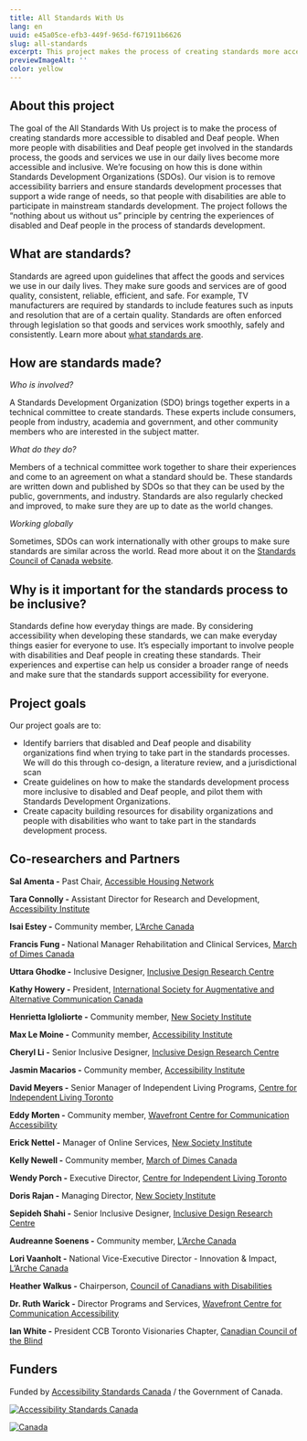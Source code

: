 ```yaml
---
title: All Standards With Us
lang: en
uuid: e45a05ce-efb3-449f-965d-f671911b6626
slug: all-standards
excerpt: This project makes the process of creating standards more accessible to disabled and Deaf people, ensuring goods and services are inclusive. We focus on removing barriers in Standards Development Organizations (SDOs) to support full participation.
previewImageAlt: ''
color: yellow
---
```

## About this project

The goal of the All Standards With Us project is to make the process of creating standards more accessible to disabled and Deaf people. When more people with disabilities and Deaf people get involved in the standards process, the goods and services we use in our daily lives become more accessible and inclusive. We’re focusing on how this is done within Standards Development Organizations (SDOs). Our vision is to remove accessibility barriers and ensure standards development processes that support a wide range of needs, so that people with disabilities are able to participate in mainstream standards development. The project follows the “nothing about us without us” principle by centring the experiences of disabled and Deaf people in the process of standards development.

## What are standards?

Standards are agreed upon guidelines that affect the goods and services we use in our daily lives. They make sure goods and services are of good quality, consistent, reliable, efficient, and safe. For example, TV manufacturers are required by standards to include features such as inputs and resolution that are of a certain quality.
Standards are often enforced through legislation so that goods and services work smoothly, safely and consistently.
Learn more about [what standards are](https://www.youtube.com/watch?si=VY_Y8Yv4Z4kmKDcG&v=S47SCjCYJHo&feature=youtu.be).

## How are standards made?

_Who is involved?_

A Standards Development Organization (SDO) brings together experts in a technical committee to create standards. These experts include consumers, people from industry, academia and government, and other community members who are interested in the subject matter.

_What do they do?_

Members of a technical committee work together to share their experiences and come to an agreement on what a standard should be. These standards are written down and published by SDOs so that they can be used by the public, governments, and industry. Standards are also regularly checked and improved, to make sure they are up to date as the world changes.

_Working globally_

Sometimes, SDOs can work internationally with other groups to make sure standards are similar across the world.
Read more about it on the [Standards Council of Canada website](https://scc-ccn.ca/standards/how-standards-are-developed/how-national-standards-are-developed).

## Why is it important for the standards process to be inclusive?

Standards define how everyday things are made. By considering accessibility when developing these standards, we can make everyday things easier for everyone to use. It’s especially important to involve people with disabilities and Deaf people in creating these standards. Their experiences and expertise can help us consider a broader range of needs and make sure that the standards support accessibility for everyone.

## Project goals

Our project goals are to:

- Identify barriers that disabled and Deaf people and disability organizations find when trying to take part in the standards processes. We will do this through co-design, a literature review, and a jurisdictional scan
- Create guidelines on how to make the standards development process more inclusive to disabled and Deaf people, and pilot them with Standards Development Organizations.
- Create capacity building resources for disability organizations and people with disabilities who want to take part in the standards development process.

## Co-researchers and Partners

**Sal Amenta -** Past Chair, [Accessible Housing Network](https://www.accessiblehousingnetwork.org/) 

**Tara Connolly -** Assistant Director for Research and Development, [Accessibility Institute](https://carleton.ca/accessibility-institute/)

**Isai Estey -** Community member, [L’Arche Canada](https://larche.ca/)

**Francis Fung -** National Manager Rehabilitation and Clinical Services, [March of Dimes Canada](https://www.marchofdimes.ca/en-ca) 

 **Uttara Ghodke -** Inclusive Designer, [Inclusive Design Research Centre](https://idrc.ocadu.ca/)

**Kathy Howery -** President, [International Society for Augmentative and Alternative Communication Canada](https://isaac-canada.org/)

**Henrietta Igloliorte -** Community member, [New Society Institute](https://newsocietyinstitute.ca/)

**Max Le Moine -**  Community member, [Accessibility Institute](https://carleton.ca/accessibility-institute/)

**Cheryl Li -** Senior Inclusive Designer, [Inclusive Design Research Centre](https://idrc.ocadu.ca/)

**Jasmin Macarios -**  Community member, [Accessibility Institute](https://carleton.ca/accessibility-institute/)

**David Meyers -** Senior Manager of Independent Living Programs, [Centre for Independent Living Toronto](https://cilt.ca/)

**Eddy Morten -** Community member, [Wavefront Centre for Communication Accessibility](https://www.wavefrontcentre.ca/)

**Erick Nettel -** Manager of Online Services, [New Society Institute](https://newsocietyinstitute.ca/)

**Kelly Newell -** Community member, [March of Dimes Canada](https://www.marchofdimes.ca/en-ca)

**Wendy Porch -** Executive Director, [Centre for Independent Living Toronto](https://cilt.ca/)

**Doris Rajan -** Managing Director, [New Society Institute](https://newsocietyinstitute.ca/)

 **Sepideh Shahi -** Senior Inclusive Designer, [Inclusive Design Research Centre](https://idrc.ocadu.ca/)

**Audreanne Soenens -** Community member, [L’Arche Canada](https://larche.ca/)

**Lori Vaanholt -** National Vice-Executive Director - Innovation & Impact, [L’Arche Canada](https://larche.ca/) 

**Heather Walkus -** Chairperson, [Council of Canadians with Disabilities](http://www.ccdonline.ca/en/)

**Dr. Ruth Warick -** Director Programs and Services, [Wavefront Centre for Communication Accessibility](https://www.wavefrontcentre.ca/)

**Ian White -** President CCB Toronto Visionaries Chapter, [Canadian Council of the Blind](http://www.ccbtorontovisionaries.ca/)

##

## Funders

Funded by [Accessibility Standards Canada](https://accessible.canada.ca) / the Government of Canada.

[![Accessibility Standards Canada](/assets/uploads/asc.png)](https://accessible.canada.ca/)

[![Canada](/assets/uploads/canada.svg)](https://www.canada.ca/en.html)
